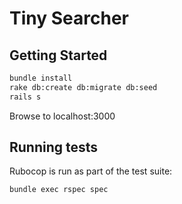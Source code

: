 # Tiny Searcher

## Getting Started

```sh
bundle install
rake db:create db:migrate db:seed
rails s
```

Browse to localhost:3000


## Running tests


Rubocop is run as part of the test suite:

`bundle exec rspec spec`
